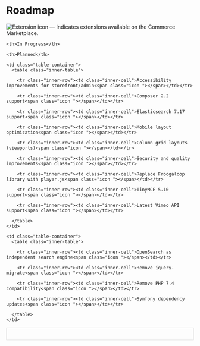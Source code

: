 # Roadmap

![Extension icon](/common/images/Smock_Extension_18_N.svg) — Indicates extensions available on the Commerce Marketplace.

<table class="roadmap-table">
  <tr class="roadmap-header">
    
    <th>In Progress</th>
    
    <th>Planned</th>
    
  </tr>
  <tr>
    
    <td class="table-container">
      <table class="inner-table">
        
        <tr class="inner-row"><td class="inner-cell">Accessibility improvements for storefront/admin<span class="icon "></span></td></tr>
        
        <tr class="inner-row"><td class="inner-cell">Composer 2.2 support<span class="icon "></span></td></tr>
        
        <tr class="inner-row"><td class="inner-cell">Elasticsearch 7.17 support<span class="icon "></span></td></tr>
        
        <tr class="inner-row"><td class="inner-cell">Mobile layout optimization<span class="icon "></span></td></tr>
        
        <tr class="inner-row"><td class="inner-cell">Column grid layouts (viewports)<span class="icon "></span></td></tr>
        
        <tr class="inner-row"><td class="inner-cell">Security and quality improvements<span class="icon "></span></td></tr>
        
        <tr class="inner-row"><td class="inner-cell">Replace Froogaloop library with player.js<span class="icon "></span></td></tr>
        
        <tr class="inner-row"><td class="inner-cell">TinyMCE 5.10 support<span class="icon "></span></td></tr>
        
        <tr class="inner-row"><td class="inner-cell">Latest Vimeo API support<span class="icon "></span></td></tr>
        
      </table>
    </td>
    
    <td class="table-container">
      <table class="inner-table">
        
        <tr class="inner-row"><td class="inner-cell">OpenSearch as independent search engine<span class="icon "></span></td></tr>
        
        <tr class="inner-row"><td class="inner-cell">Remove jquery-migrate<span class="icon "></span></td></tr>
        
        <tr class="inner-row"><td class="inner-cell">Remove PHP 7.4 compatibility<span class="icon "></span></td></tr>
        
        <tr class="inner-row"><td class="inner-cell">Symfony dependency updates<span class="icon "></span></td></tr>
        
      </table>
    </td>
    
  </tr>
</table>

<style>

/****************/
/*****Tables*****/
/****************/

/***Main Table***/
table.roadmap-table {
  padding: 1rem;
  margin: 0;
  border: 1px solid #ddd;
}

/***Inner Tables**/
table.roadmap-table tr td.table-container table.inner-table {
  padding: 0.5rem;
  margin: 0;
  border: none;
}

/*****************/
/*****Headers*****/
/*****************/

/***Main Table Header***/
table.roadmap-table tr.roadmap-header th {
  padding: .7rem;
  margin: 0;
  border-bottom: 1px solid #ddd;
  text-align: left;
  background-color: #f1f1f1;
  font-weight: bold;
  color: #333;
  font-size: 1rem;
}

/**************/
/*****Rows*****/
/**************/

/***Main Table Row***/
 table.roadmap-table tr {
  padding: 0.7rem;
  margin-left: 1rem;
  border-collapse: collapse;
}
table.roadmap-table tr:hover {
  background-color: #fff;
}

/***Inner Table Rows***/
table.roadmap-table tr td.table-container table.inner-table tr.inner-row {
  padding: 0.7rem;
  margin: 0;
  border-bottom: 1px solid #ddd;
}

/***************/
/*****Cells*****/
/***************/

/***Main Table Cell***/
 table.roadmap-table tr td.table-container {
  padding: 0;
  margin: 0;
  border: none;
  border-collapse: collapse;
  min-height: 100%;
}

table.roadmap-table tr td.table-container {
  border-right: 1px solid #ddd;
}

/***Inner Table Cell***/
table.roadmap-table tr td.table-container table.inner-table tr.inner-row td.inner-cell {
  margin: 0;
  padding: 0.8rem;
  border-collapse: collapse;
  font-size: 1.1rem;
  border: none;
}

/***************/
/*****Icons*****/
/***************/

.icon {
  height: 18px;
  font-size: 14px;
  font-weight: 400;
  padding: 5px 0;
}

.icon.Extension::before {
  display: inline-block;
  content: '';
  background-image: url(/common/images/Smock_Extension_18_N.svg);
  background-size: 16px 16px;
  height: 16px;
  width: 16px;
  margin-left: 5px;
  margin-bottom: -2px;
}

</style>
